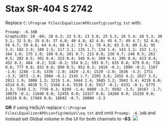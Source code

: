 # Stax SR-404 S 2742
Replace `C:\Program Files\EqualizerAPO\config\config.txt` with:
```
Preamp: -6.3dB
GraphicEQ: 10 -84; 20 6.3; 22 5.9; 23 5.8; 25 5.5; 26 5.4; 28 5.3; 30 5.1; 32 5.0; 35 4.9; 37 4.8; 40 4.8; 42 4.8; 45 4.7; 49 4.7; 52 4.8; 56 4.7; 59 4.6; 64 4.4; 68 4.2; 73 4.1; 78 4.0; 83 3.9; 89 3.6; 95 3.3; 102 2.9; 109 2.5; 117 2.1; 125 1.7; 134 1.4; 143 1.2; 153 1.1; 164 1.0; 175 1.0; 188 0.8; 201 0.7; 215 0.8; 230 0.7; 246 0.5; 263 0.5; 282 0.5; 301 0.4; 323 0.4; 345 0.4; 369 0.4; 395 0.4; 423 0.4; 452 0.2; 484 -0.2; 518 -0.2; 554 0.2; 593 0.7; 635 0.8; 679 0.6; 726 0.6; 777 0.8; 832 0.8; 890 0.5; 952 0.3; 1019 -0.1; 1090 -0.2; 1167 -1.0; 1248 -1.8; 1336 -2.0; 1429 -2.6; 1529 -2.8; 1636 -3.3; 1751 -3.3; 1873 -2.0; 2004 -0.1; 2145 1.7; 2295 3.6; 2455 4.2; 2627 3.5; 2811 1.9; 3008 1.3; 3219 1.4; 3444 2.4; 3685 3.2; 3943 5.4; 4219 6.0; 4514 6.0; 4830 5.7; 5168 4.4; 5530 2.8; 5917 -0.1; 6331 -0.1; 6775 2.3; 7249 1.3; 7756 0.3; 8299 -1.4; 8880 -3.7; 9502 -3.5; 10167 -1.7; 10879 -0.1; 11640 0.0; 12455 0.0; 13327 0.0; 14260 0.0; 15258 0.0; 16326 0.0; 17469 0.0; 18692 -0.7; 20000 -3.3
```
**OR** if using HeSuVi replace `C:\Program Files\EqualizerAPO\config\HeSuVi\eq.txt` and omit `Preamp: -6.3dB` and instead set Global volume in the UI for both channels to **-63**.
![](https://raw.githubusercontent.com/jaakkopasanen/AutoEq/master/results/Innerfidelity%202017/innerfidelity/onear/Stax%20SR-404%20S%202742/Stax%20SR-404%20S%202742.png)